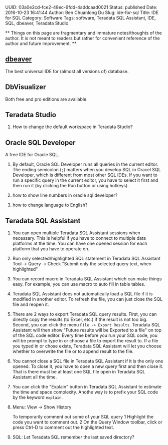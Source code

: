 UUID: 03a0e2cd-fce2-48ec-9fdd-4addcaad0021
Status: published
Date: 2016-10-23 16:41:44
Author: Ben Chuanlong Du
Slug: ide-for-sql
Title: IDE for SQL
Category: Software
Tags: software, Teradata SQL Assistant, IDE, SQL, dbeaver, Teradata Studio

**
Things on this page are
fragmentary and immature notes/thoughts of the author.
It is not meant to readers
but rather for convenient reference of the author and future improvement.
**


## [dbeaver](https://dbeaver.jkiss.org/)

The best universal IDE for (almost all versions of) database.

## DbVisualizer

Both free and pro editions are available.

## Teradata Studio

1. How to change the default workspace in Teradata Studio?

## Oracle SQL Developer

A free IDE for Oracle SQL.

1. By default, Oracle SQL Developer runs all queries in the current editor.
    The ending semicolon (`;`) matters when you develop SQL in Oracel SQL Developer,
    which is different from most other SQL IDEs.
    If you want to run a specific query in the current editor,
    you have to select it first and then run it (by clicking the Run button or using hotkeys).

2. how to show line numbers in oracle sql developer?

3. how to change language to English?

## Teradata SQL Assistant

1. You can open multiple Teradata SQL Assistant sessions when necessary.
    This is helpful if you have to connect to multiple data platforms at the time.
    You can have one opened session for each platform
    that you have to operate on.

2. Run only selected/highlighted SQL statement in Teradata SQL Assistant
    Tool -> Query -> Check "Submit only the selected query text, when highlighted"

3. You can record macro in Teradata SQL Assistant which can make things easy.
    For example,
    you can use macro to auto fill in table tables.

1. Teradata SQL Assistant does not automatically load a SQL file
    if it is modified in another editor.
    To refresh the file,
    you can just close the SQL file and reopen it.

2. There are 2 ways to export Teradata SQL query results.
    First, you can directly copy the results (to Excel, etc.) if the result is not too big.
    Second, you can click the menu `File -> Export Results`.
    Teradata SQL Assistant will then show "Future results will be Exported to a file"
    on top of the SQL code editor.
    Every time before you run your SQL code,
    you will be prompt to type in or choose a file to export the result to.
    If a file you typed in or chose exists,
    Teradata SQL Assistant will let you choose
    whether to overwrite the file or to append result to the file.

3. You cannot close a SQL file in Teradata SQL Assistant
    if it is the only one opened.
    To close it,
    you have to open a new query first and then close it.
    That is there must be at least one SQL file open in Teradata SQL Assistant all the time.

6. You can click the "Explain" button in Teradata SQL Assistant
    to estimate the time and space complexity.
    Anothe way is to prefix your SQL code by the keyword `explain`.

7. Menu: View -> Show History

    To temporarily comment out some of your SQL query
    1 Highlight the code you want to comment out.
    2 On the Query Window toolbar, click or press Ctrl-D to comment out the highlighted text.


10. SQL: Let Teradata SQL remember the last saved directory?
